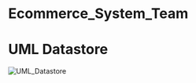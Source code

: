 # Ecommerce_System_Team
# UML Datastore
![UML_Datastore](https://github.com/user-attachments/assets/89bc103e-5040-4062-b372-67a158149c35)
